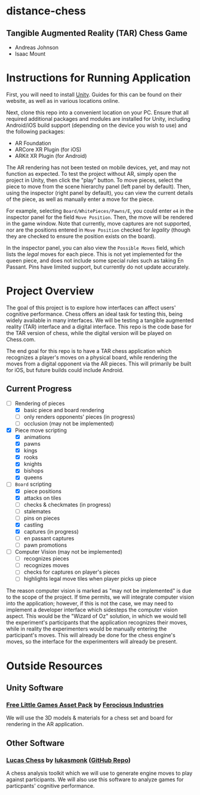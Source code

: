 # distance-chess
## Tangible Augmented Reality (TAR) Chess Game
- Andreas Johnson
- Isaac Mount

# Instructions for Running Application
First, you will need to install [Unity](https://unity.com/).
Guides for this can be found on their website, as well as in various locations online.

Next, clone this repo into a convenient location on your PC.
Ensure that all required additional packages and modules are installed for Unity, including Android/iOS build support (depending on the device you wish to use) and the following packages:
- AR Foundation
- ARCore XR Plugin (for iOS)
- ARKit XR Plugin (for Android)

The AR rendering has not been tested on mobile devices, yet, and may not function as expected.
To test the project without AR, simply open the project in Unity, then click the "play" button.
To move pieces, select the piece to move from the scene hierarchy panel (left panel by default).
Then, using the inspector (right panel by default), you can view the current details of the piece, as well as manually enter a move for the piece.

For example, selecting `Board/WhitePieces/Pawns/E`, you could enter `e4` in the inspector panel for the field `Move Position`.
Then, the move will be rendered in the game window.
Note that currently, move captures are not supported, nor are the positions entered in `Move Position` checked for *legality* (though they are checked to ensure the position exists on the board).

In the inspector panel, you can also view the `Possible Moves` field, which lists the *legal* moves for each piece.
This is not yet implemented for the queen piece, and does not include some special rules such as taking En Passant.
Pins have limited support, but currently do not update accurately.

# Project Overview
The goal of this project is to explore how interfaces can affect users' cognitive performance.
Chess offers an ideal task for testing this, being widely available in many interfaces.
We will be testing a tangible augmented reality (TAR) interface and a digital interface.
This repo is the code base for the TAR version of chess, while the digital version will be played on Chess.com.

The end goal for this repo is to have a TAR chess application which recognizes a player's moves on a physical board, while rendering the moves from a digital opponent via the AR pieces.
This will primarily be built for iOS, but future builds could include Android.

## Current Progress
- [ ] Rendering of pieces
  - [x] basic piece and board rendering
  - [ ] only renders opponents' pieces (in progress)
  - [ ] occlusion (may not be implemented)
- [x] Piece move scripting
  - [x] animations
  - [x] pawns
  - [x] kings
  - [x] rooks
  - [x] knights
  - [x] bishops
  - [x] queens
- [ ] `Board` scripting
  - [x] piece positions
  - [x] attacks on tiles
  - [ ] checks & checkmates (in progress)
  - [ ] stalemates
  - [ ] pins on pieces
  - [x] castling
  - [x] captures (in progress)
  - [ ] en passant captures
  - [ ] pawn promotions
- [ ] Computer Vision (may not be implemented)
  - [ ] recognizes pieces
  - [ ] recognizes moves
  - [ ] checks for captures on player's pieces
  - [ ] highlights legal move tiles when player picks up piece

The reason computer vision is marked as "may not be implemented" is due to the scope of the project.
If time permits, we will integrate computer vision into the application; however, if this is not the case, we may need to implement a developer interface which sidesteps the computer vision aspect.
This would be the "Wizard of Oz" solution, in which we would tell the experiment's participants that the application recognizes their moves, while in reality the experimenters would be manually entering the participant's moves.
This will already be done for the chess engine's moves, so the interface for the experimenters will already be present.

# Outside Resources
## Unity Software
### [Free Little Games Asset Pack](https://assetstore.unity.com/packages/3d/props/free-little-games-asset-pack-125089#publisher) by [Ferocious Industries](https://assetstore.unity.com/publishers/37734)
We will use the 3D models & materials for a chess set and board for rendering in the AR application.

## Other Software
### [Lucas Chess](https://lucaschess.pythonanywhere.com/) by [lukasmonk](https://github.com/lukasmonk) ([GitHub Repo](https://github.com/lukasmonk/lucaschess))
A chess analysis toolkit which we will use to generate engine moves to play against participants.
We will also use this software to analyze games for particpants' cognitive performance.
